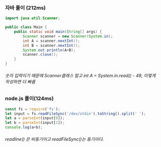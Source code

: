 
### 자바 풀이 (212ms)
```java
import java.util.Scanner;

public class Main {
	public static void main(String[] args) {
		Scanner scanner = new Scanner(System.in);
		int A = scanner.nextInt();
		int B = scanner.nextInt();
		System.out.println(A+B);
        scanner.close();
	}
}


```

###### 숫자 입력이기 때문에 Scanner클래스 말고  int A = System.in.read() - 48; 이렇게 작성하면 더 빠름

### node.js 풀이(124ms)
```javascript
const fs = require('fs');
let input = fs.readFileSync('/dev/stdin').toString().split(' ');
let a = parseInt(input[0]);
let b = parseInt(input[1]);
console.log(a+b);

```

######  readline() 은 비동기이고 readFileSync()는 동기이다.
